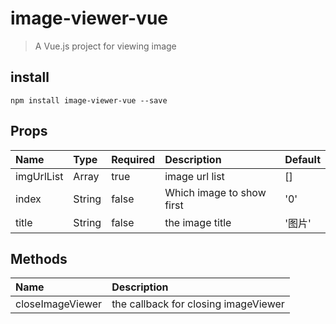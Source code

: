# image-viewer-vue

> A Vue.js project for viewing image

## install
```
npm install image-viewer-vue --save
```

## Props
| Name | Type | Required | Description | Default |
| :- | :- | :- | :- | :- | 
| imgUrlList | Array| true | image url list | [] |
| index | String| false | Which image to show first | '0' |
| title | String| false | the image title | '图片' |

## Methods
| Name | Description |
| :- | :- | 
| closeImageViewer | the callback for closing imageViewer | 

